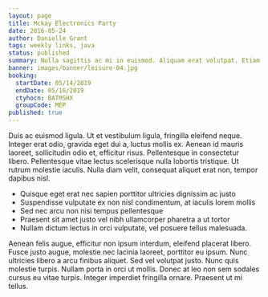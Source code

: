 ```yaml
---
layout: page
title: Mckay Electronics Party
date: 2016-05-24
author: Danielle Grant
tags: weekly links, java
status: published
summary: Nulla sagittis ac mi in euismod. Aliquam erat volutpat. Etiam.
banner: images/banner/leisure-04.jpg
booking:
  startDate: 05/14/2019
  endDate: 05/16/2019
  ctyhocn: BATMSHX
  groupCode: MEP
published: true
---
```

Duis ac euismod ligula. Ut et vestibulum ligula, fringilla eleifend neque. Integer erat odio, gravida eget dui a, luctus mollis ex. Aenean id mauris laoreet, sollicitudin odio et, efficitur risus. Pellentesque in consectetur libero. Pellentesque vitae lectus scelerisque nulla lobortis tristique. Ut rutrum molestie iaculis. Nulla diam velit, consequat aliquet erat non, tempor dapibus nisl.

* Quisque eget erat nec sapien porttitor ultricies dignissim ac justo
* Suspendisse vulputate ex non nisl condimentum, at iaculis lorem mollis
* Sed nec arcu non nisi tempus pellentesque
* Praesent sit amet justo vel nibh ullamcorper pharetra a ut tortor
* Nullam dictum lectus in orci vulputate, vel posuere tellus malesuada.

Aenean felis augue, efficitur non ipsum interdum, eleifend placerat libero. Fusce justo augue, molestie nec lacinia laoreet, porttitor eu ipsum. Nunc ultricies libero a arcu finibus aliquet. Sed vel volutpat justo. Nunc quis molestie turpis. Nullam porta in orci ut mollis. Donec at leo non sem sodales cursus eu vitae turpis. Integer imperdiet fringilla ornare. Praesent ut mi tellus.
